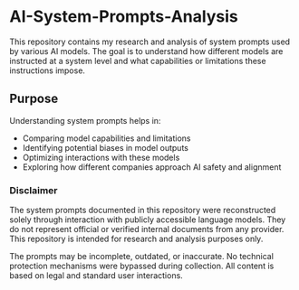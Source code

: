 # AI-System-Prompts-Analysis

This repository contains my research and analysis of system prompts used by various AI models. The goal is to understand how different models are instructed at a system level and what capabilities or limitations these instructions impose.

## Purpose

Understanding system prompts helps in:
- Comparing model capabilities and limitations
- Identifying potential biases in model outputs
- Optimizing interactions with these models
- Exploring how different companies approach AI safety and alignment

### Disclaimer

The system prompts documented in this repository were reconstructed solely through interaction with publicly accessible language models. They do not represent official or verified internal documents from any provider. This repository is intended for research and analysis purposes only.

The prompts may be incomplete, outdated, or inaccurate. No technical protection mechanisms were bypassed during collection. All content is based on legal and standard user interactions.

